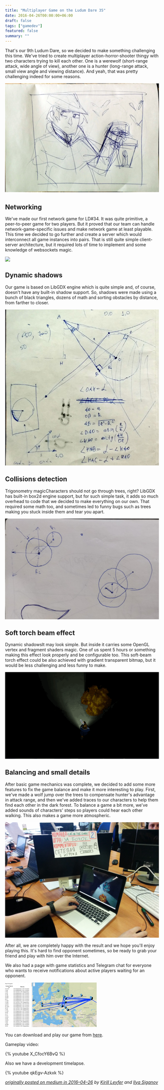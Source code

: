 ```yaml
---
title: "Multiplayer Game on the Ludum Dare 35"
date: 2016-04-26T00:00:00+06:00
draft: false
tags: ["gamedev"]
featured: false
summary: ""
---
```


That's our 9th Ludum Dare, so we decided to make something challenging this time. We've tried to create multiplayer action-horror-shooter thingy with two characters trying to kill each other. One is a werewolf (short-range attack, wide angle of view), another one is a hunter (long-range attack, small view angle and viewing distance). And yeah, that was pretty challenging indeed for some reasons.

![ ](/assets/multiplayer-game-on-the-ludum-dare-35/ag624l2r8596cancum0v.jpg)

## Networking

We've made our first network game for LD#34. It was quite primitive, a peer-to-peer game for two players. But it proved that our team can handle network-game-specific issues and make network game at least playable. This time we decided to go further and create a server which would interconnect all game instances into pairs. That is still quite simple client-server architecture, but it required lots of time to implement and some knowledge of websockets magic.

![ ](/assets/multiplayer-game-on-the-ludum-dare-35/jmfqgwma6k1jhibzg5pz.gif)

## Dynamic shadows

Our game is based on LibGDX engine which is quite simple and, of course, doesn't have any built-in shadow support. So, shadows were made using a bunch of black triangles, dozens of math and sorting obstacles by distance, from farther to closer.

![ ](/assets/multiplayer-game-on-the-ludum-dare-35/fc21bm8gb6sq6cb1pa32.png)

## Collisions detection

Trigonometry magicCharacters should not go through trees, right? LibGDX has built-in box2d engine support, but for such simple task, it adds so much overhead to code that we decided to make everything on our own. That required some math too, and sometimes led to funny bugs such as trees making you stuck inside them and tear you apart.

![ ](/assets/multiplayer-game-on-the-ludum-dare-35/wbat2vb8o2g8y99o4sx7.jpeg)

## Soft torch beam effect

Dynamic shadowsIt may look simple. But inside it carries some OpenGL vertex and fragment shaders magic. One of us spent 5 hours or something making this effect look properly and be configurable too. This soft-beam torch effect could be also achieved with gradient transparent bitmap, but it would be less challenging and less funny to make.

![ ](/assets/multiplayer-game-on-the-ludum-dare-35/2ahpcg84vfzxsfzkz7wi.gif)

## Balancing and small details

After basic game mechanics was complete, we decided to add some more features to fix the game balance and make it more interesting to play. First, we've made a wolf jump over the trees to compensate hunter's advantage in attack range, and then we've added traces to our characters to help them find each other in the dark forest. To balance a game a bit more, we've added sounds of characters' steps so players could hear each other walking. This also makes a game more atmospheric.

![ ](/assets/multiplayer-game-on-the-ludum-dare-35/27jo9zq7p9as61itbdhj.jpeg)

After all, we are completely happy with the result and we hope you'll enjoy playing this. It's hard to find opponent sometimes, so be ready to grab your friend and play with him over the Internet.

We also had a page with game statistics and Telegram chat for everyone who wants to receive notifications about active players waiting for an opponent.

![ ](/assets/multiplayer-game-on-the-ludum-dare-35/bipv1x0897exsz3j3nu0.png)

You can download and play our game from [here](https://catinthedark.itch.io/za-bochok).

Gameplay video:

{% youtube X_CfocY6BvQ %}

Also we have a development timelapse.

{% youtube qkEgv-Azkxk %}

_[originally posted on medium in 2016–04–26](https://medium.com/cat-in-the-dark/multiplayer-game-on-the-ludum-dare-35-jam-oh-rly-77d5dd04d51c) by [Kirill Leyfer](https://medium.com/@KirillLeyfer) and [Ilya Siganov](https://dev.to/senior_sigan)_
